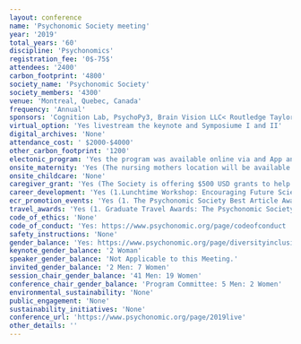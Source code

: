 ```yaml
---
layout: conference 
name: 'Psychonomic Society meeting'
year: '2019'
total_years: '60'
discipline: 'Psychonomics'
registration_fee: '0$-75$'
attendees: '2400'
carbon_footprint: '4800'
society_name: 'Psychonomic Society'
society_members: '4300'
venue: 'Montreal, Quebec, Canada'
frequency: 'Annual'
sponsors: 'Cognition Lab, PsychoPy3, Brain Vision LLC< Routledge Taylor and Francis Group, Cambridge University Press, SONA Systems, Springer Nature, Exponent, GLN Consulting, TobiiPro, SR Research EyeLink, Millisecond, UT Dallas, VPixx, The MIT Press, Psychology Software Tools'
virtual_option: 'Yes livestream the keynote and Symposiume I and II'
digital_archives: 'None'
attendance_cost: ' $2000-$4000'
other_carbon_footprint: '1200'
electonic_program: 'Yes the program was available online via and App and as a .pdf file.'
onsite_maternity: 'Yes (The nursing mothers location will be available in mid-July. The room is equipped with comfortable furniture and a private area for nursing, but no refrigerator. Attendees may not use this room for babysitting purposes.)'
onsite_childcare: 'None'
caregiver_grant: 'Yes (The Society is offering $500 USD grants to help defray those additional expenses  Eligibility and Terms  All members with one or more dependent who requires childcare, elder care, or care due to disability are eligible for this grant. Preference will be given to applicants in the early stages of their careers or for whom attending this particular meeting is especially important for professional development (e.g., it is a critical point in the tenure trajectory or a student or post-doc is on the job market).  Grant recipients must be current member of the Psychonomic Society  Grant recipients must be registered for the 2019 Annual Meeting  Only one parent/caregiver for a single family may apply.  Preference will be given to those who did not receive funding in the previous year.    Reimbursements  Reimbursements will be distributed after the Annual Meeting. Each recipient must complete a Reimbursement Form included with the award notification and submit it with scanned original receipts by email no later than two weeks following the event. Reimbursement may be requested for eligible expenses up to the maximum amount of the grant. Expenses that exceed the amount of the award are the sole responsibility of the recipient. No funds can be distributed until after the meeting, and no funds will be distributed on site at the meeting.    Allowable Expenses  Care at the meeting site.  Increased expenses at home incurred because the primary caregiver attended the meeting (for example, overtime at a daycare center, cost of a sitter, etc.)  Travel for a babysitter (or family member caregiver) to the meeting or your home.  Transportation to the caregiver.    Unallowable Expenses  Travel and other expenses related to the attendees participation in the meeting (including registration and other expenses that would otherwise be incurred to attend)  Tickets to museums and other attractions  Meals  On-site transportation  Family care (nanny, babysitter, after-school care) not related to meeting attendance  Travel for the child, children, or adult who accompany the parent/caregiver to the meeting city  Pet care expenses.'
career_development: 'Yes (1.Lunchtime Workshop: Encouraging Future Scientists: Supporting Undergraduates at Psychonomics (UP). 2. Lunchtime Workshop: Information Session: Funding at the National Science Foundation.  3. Lunchtime Workshop: Workshop on Non-academic Careers for Psychologists.  4. Diversity & Inclusion Reception  5.Graduate Student Social)'
ecr_promotion_events: 'Yes (1. The Psychonomic Society Best Article Award recognizes the best article published in each of the Psychonomic Society’s journals in 2019. Selections are made by the editorial team of each journal. Award recipients (the lead author) will receive a certificate and honorarium of $1,000 USD and will be recognized at the Business, Awards, and Happy 60th Birthday Champagne Celebration,  2.Early career Awards:The    Psychonomic    Society    Early    Career Award     recognizes     exceptional     research accomplishments    among    our    members. Nominees     must     have     completed     their terminal  degree  (typically  PhD)  within  the last 10 years and must be a Fellow or Member of  the  Society.  Nominations  are  made  by members  of  the  Society,  and  each  candidate must be endorsed by two members.  Up  to  four  awards  can  be  made  each  year. One   nominee,   whose   research   is   closest to   the   areas   of   perception   and   attention, will  receive  the  Steven  Yantis  Early  Career Award.  Selection  of  the  awards  is  made  by a  committee  consisting  of  members  of  the Governing  Board  and  other  members  of  the Society.)'
travel_awards: 'Yes (1. Graduate Travel Awards: The Psychonomic Society Program Committee  selected 18 Graduate Travel Awards based on the quality of the abstracts submitted by Student Members of the Society for the 2019 Annual Meeting in Montréal, Québec, Canada.  2. The Psychonomic Society Diversity & Inclusion Committee selected six J.Frank Yates Student Travel Awards based on the quality of the abstracts  submitted by Graduate Student Members of  the Society for the 2019 Annual  Meeting in Montréal, Québec, Canada. Each recipient receives a travel stipend of $1,000 USD).'
code_of_ethics: 'None'
code_of_conduct: 'Yes: https://www.psychonomic.org/page/codeofconduct   and https://www.psychonomic.org/page/2019program'
safety_instructions: 'None'
gender_balance: 'Yes: https://www.psychonomic.org/page/diversityinclusion'
keynote_gender_balance: '2 Woman'
speaker_gender_balance: 'Not Applicable to this Meeting.'
invited_gender_balance: '2 Men: 7 Women'
session_chair_gender_balance: '41 Men: 19 Women'
conference_chair_gender_balance: 'Program Committee: 5 Men: 2 Women'
environmental_sustainability: 'None'
public_engagement: 'None'
sustainability_initiatives: 'None'
conference_url: 'https://www.psychonomic.org/page/2019live'
other_details: ''
---
```

